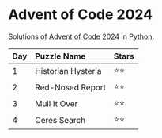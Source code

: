 # Advent of Code 2024
Solutions of [Advent of Code 2024](https://adventofcode.com/2024) in [Python](https://www.python.org/).

| Day  | Puzzle Name        | Stars |
| :--- | :----------------- | :---- |
| 1    | Historian Hysteria | ⭐⭐    |
| 2    | Red-Nosed Report   | ⭐⭐    |
| 3    | Mull It Over       | ⭐⭐    |
| 4    | Ceres Search       | ⭐⭐    |